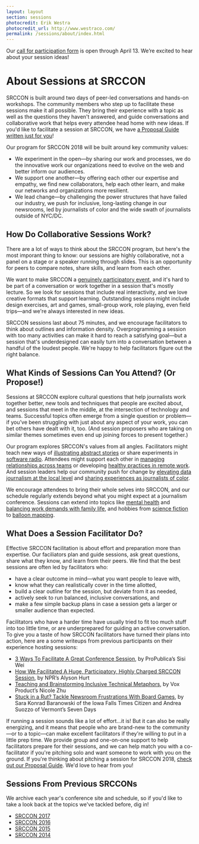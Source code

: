 ```yaml
---
layout: layout
section: sessions
photocredit: Erik Westra
photocredit_url: http://www.westraco.com/
permalink: /sessions/about/index.html
---
```


<p class="big-lead">Our <a href="/participation/form">call for participation form</a> is open through April 13. We&rsquo;re excited to hear about your session ideas!</p>

# About Sessions at SRCCON

SRCCON is built around two days of peer-led conversations and hands-on workshops. The community members who step up to facilitate these sessions make it all possible. They bring their experience with a topic as well as the questions they haven't answered, and guide conversations and collaborative work that helps every attendee head home with new ideas. If you'd like to facilitate a session at SRCCON, we have [a Proposal Guide written just for you](/sessions/proposal-guide/)!

Our program for SRCCON 2018 will be built around key community values:
    
* We experiment in the open—by sharing our work and processes, we do the innovative work our organizations need to evolve on the web and better inform our audiences.
* We support one another—by offering each other our expertise and empathy, we find new collaborators, help each other learn, and make our networks and organizations more resilient.
* We lead change—by challenging the power structures that have failed our industry, we push for inclusive, long-lasting change in our newsrooms, led by journalists of color and the wide swath of journalists outside of NYC/DC.

## How Do Collaborative Sessions Work?

There are a lot of ways to think about the SRCCON program, but here's the most imporant thing to know: our sessions are highly collaborative, not a panel on a stage or a speaker running through slides. This is an opportunity for peers to compare notes, share skills, and learn from each other.  

We want to make SRCCON a [genuinely participatory event](/participation), and it's hard to be part of a conversation or work together in a session that's mostly lecture. So we look for sessions that include real interactivity, and we love creative formats that support learning. Outstanding sessions might include design exercises, art and games, small-group work, role playing, even field trips—and we're always interested in new ideas.

SRCCON sessions last about 75 minutes, and we encourage facilitators to think about outlines and information density. Overprogramming a session with too many activities can make it hard to reach a satisfying goal—but a session that's underdesigned can easily turn into a conversation between a handful of the loudest people. We're happy to help facilitators figure out the right balance.

## What Kinds of Sessions Can You Attend? (Or Propose!)

Sessions at SRCCON explore cultural questions that help journalists work together better, new tools and techniques that people are excited about, and sessions that meet in the middle, at the intersection of technology and teams. Successful topics often emerge from a single question or problem—if you’ve been struggling with just about any aspect of your work, you can bet others have dealt with it, too. (And session proposers who are taking on similar themes sometimes even end up joining forces to present together.)

Our program explores SRCCON's values from all angles. Facilitators might teach new ways of [illustrating abstract stories](https://2016.srccon.org/schedule/#_session-illustrating-investigations) or share experiments in [software radio](https://2017.srccon.org/schedule/#_session-radio-spectrum). Attendees might support each other in [managing relationships across teams](https://2016.srccon.org/schedule/#_session-juggling-expectations) or developing [healthy practices in remote work](https://2016.srccon.org/schedule/#_session-remote-work). And session leaders help our community push for change by [elevating data journalism at the local level](https://2017.srccon.org/schedule/#_session-local-data-journalism) and [sharing experiences as journalists of color](https://2017.srccon.org/schedule/#_session-people-of-color-newsrooms).

We encourage attendees to bring their whole selves into SRCCON, and our schedule regularly extends beyond what you might expect at a journalism conference. Sessions can extend into topics like [mental health](https://2017.srccon.org/schedule/#_session-threat-modeling-well-being) and [balancing work demands with family life](https://2017.srccon.org/schedule/#_session-caregiving-journalism), and hobbies from [science fiction](https://2016.srccon.org/schedule/#_session-media-science-fiction) to [balloon mapping](https://2015.srccon.org/schedule/#_session-39).

<span id="facilitators"></span>

## What Does a Session Facilitator Do?

Effective SRCCON facilitation is about effort and preparation more than expertise. Our faciliators plan and guide sessions, ask great questions, share what they know, and learn from their peers. We find that the best sessions are often led by facilitators who:

* have a clear outcome in mind—what you want people to leave with,
* know what they can realistically cover in the time allotted,  
* build a clear outline for the session, but deviate from it as needed,
* actively seek to run balanced, inclusive conversations, and
* make a few simple backup plans in case a session gets a larger or smaller audience than expected.

Facilitators who have a harder time have usually tried to fit too much stuff into too little time, or are underprepared for guiding an active conversation. To give you a taste of how SRCCON facilitators have turned their plans into action, here are a some writeups from previous participants on their experience hosting sessions:

* [3 Ways To Facilitate A Great Conference Session](https://opennews.org/blog/srccon-facilitator-recs-one/), by ProPublica’s Sisi Wei
* [How We Facilitated A Huge, Participatory, Highly Charged SRCCON Session](https://opennews.org/blog/srccon-facilitator-recs-two/), by NPR’s Alyson Hurt
* [Teaching and Brainstorming Inclusive Technical Metaphors](https://source.opennews.org/articles/teaching-and-brainstorming-inclusive-technical-met/), by Vox Product’s Nicole Zhu
* [Stuck in a Rut? Tackle Newsroom Frustrations With Board Games](https://source.opennews.org/articles/newsroom-frustration-games/), by Sara Konrad Baranowski of the Iowa Falls Times Citizen and Andrea Suozzo of Vermont’s Seven Days

If running a session sounds like a lot of effort…it is! But it can also be really energizing, and it means that people who are brand-new to the community—or to a topic—can make excellent facilitators if they're willing to put in a little prep time. We provide group and one-on-one support to help facilitators prepare for their sessions, and we can help match you with a co-facilitator if you're pitching solo and want someone to work with you on the ground. If you're thinking about pitching a session for SRCCON 2018, [check out our Proposal Guide](/sessions/proposal-guide). We'd love to hear from you!

## Sessions From Previous SRCCONs

We archive each year's conference site and schedule, so if you'd like to take a look back at the topics we've tackled before, dig in!

* [SRCCON 2017](https://2017.srccon.org/schedule/)
* [SRCCON 2016](https://2016.srccon.org/schedule/)
* [SRCCON 2015](https://2015.srccon.org/schedule/)
* [SRCCON 2014](https://2014.srccon.org/schedule/)